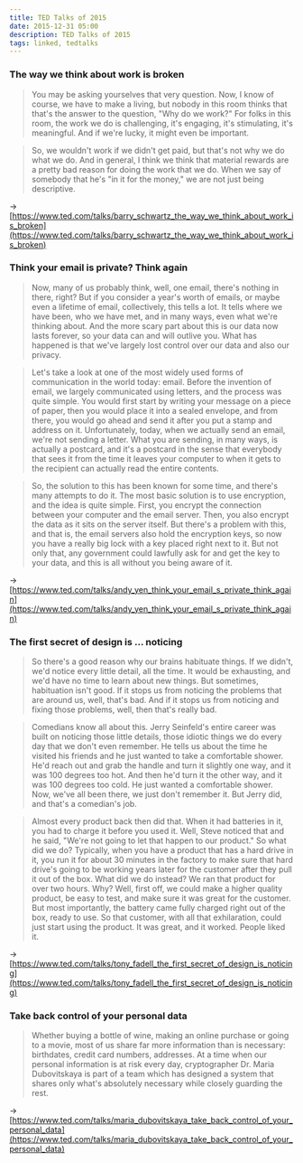```yaml
---
title: TED Talks of 2015
date: 2015-12-31 05:00
description: TED Talks of 2015
tags: linked, tedtalks
---
```


### The way we think about work is broken

> You may be asking yourselves that very question. Now, I know of course, we have to make a living, but nobody in this room thinks that that's the answer to the question, "Why do we work?" For folks in this room, the work we do is challenging, it's engaging, it's stimulating, it's meaningful. And if we're lucky, it might even be important.

> So, we wouldn't work if we didn't get paid, but that's not why we do what we do. And in general, I think we think that material rewards are a pretty bad reason for doing the work that we do. When we say of somebody that he's "in it for the money," we are not just being descriptive.

→ [https://www.ted.com/talks/barry_schwartz_the_way_we_think_about_work_is_broken](https://www.ted.com/talks/barry_schwartz_the_way_we_think_about_work_is_broken)


### Think your email is private? Think again

> Now, many of us probably think, well, one email, there's nothing in there, right? But if you consider a year's worth of emails, or maybe even a lifetime of email, collectively, this tells a lot. It tells where we have been, who we have met, and in many ways, even what we're thinking about. And the more scary part about this is our data now lasts forever, so your data can and will outlive you. What has happened is that we've largely lost control over our data and also our privacy.

> Let's take a look at one of the most widely used forms of communication in the world today: email. Before the invention of email, we largely communicated using letters, and the process was quite simple. You would first start by writing your message on a piece of paper, then you would place it into a sealed envelope, and from there, you would go ahead and send it after you put a stamp and address on it. Unfortunately, today, when we actually send an email, we're not sending a letter. What you are sending, in many ways, is actually a postcard, and it's a postcard in the sense that everybody that sees it from the time it leaves your computer to when it gets to the recipient can actually read the entire contents.

> So, the solution to this has been known for some time, and there's many attempts to do it. The most basic solution is to use encryption, and the idea is quite simple. First, you encrypt the connection between your computer and the email server. Then, you also encrypt the data as it sits on the server itself. But there's a problem with this, and that is, the email servers also hold the encryption keys, so now you have a really big lock with a key placed right next to it. But not only that, any government could lawfully ask for and get the key to your data, and this is all without you being aware of it.

→ [https://www.ted.com/talks/andy_yen_think_your_email_s_private_think_again](https://www.ted.com/talks/andy_yen_think_your_email_s_private_think_again)


### The first secret of design is ... noticing

> So there's a good reason why our brains habituate things. If we didn't, we'd notice every little detail, all the time. It would be exhausting, and we'd have no time to learn about new things. But sometimes, habituation isn't good. If it stops us from noticing the problems that are around us, well, that's bad. And if it stops us from noticing and fixing those problems, well, then that's really bad.

> Comedians know all about this. Jerry Seinfeld's entire career was built on noticing those little details, those idiotic things we do every day that we don't even remember. He tells us about the time he visited his friends and he just wanted to take a comfortable shower. He'd reach out and grab the handle and turn it slightly one way, and it was 100 degrees too hot. And then he'd turn it the other way, and it was 100 degrees too cold. He just wanted a comfortable shower. Now, we've all been there, we just don't remember it. But Jerry did, and that's a comedian's job.

> Almost every product back then did that. When it had batteries in it, you had to charge it before you used it. Well, Steve noticed that and he said, "We're not going to let that happen to our product." So what did we do? Typically, when you have a product that has a hard drive in it, you run it for about 30 minutes in the factory to make sure that hard drive's going to be working years later for the customer after they pull it out of the box. What did we do instead? We ran that product for over two hours. Why? Well, first off, we could make a higher quality product, be easy to test, and make sure it was great for the customer. But most importantly, the battery came fully charged right out of the box, ready to use. So that customer, with all that exhilaration, could just start using the product. It was great, and it worked. People liked it.

→ [https://www.ted.com/talks/tony_fadell_the_first_secret_of_design_is_noticing](https://www.ted.com/talks/tony_fadell_the_first_secret_of_design_is_noticing)


### Take back control of your personal data

> Whether buying a bottle of wine, making an online purchase or going to a movie, most of us share far more information than is necessary: birthdates, credit card numbers, addresses. At a time when our personal information is at risk every day, cryptographer Dr. Maria Dubovitskaya is part of a team which has designed a system that shares only what's absolutely necessary while closely guarding the rest.

→ [https://www.ted.com/talks/maria_dubovitskaya_take_back_control_of_your_personal_data](https://www.ted.com/talks/maria_dubovitskaya_take_back_control_of_your_personal_data)
